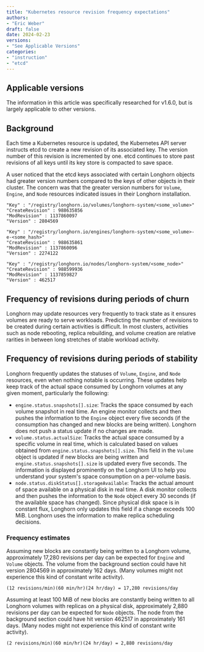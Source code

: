 ```yaml
---
title: "Kubernetes resource revision frequency expectations"
authors:
- "Eric Weber"
draft: false
date: 2024-02-23
versions:
- "See Applicable Versions"
categories:
- "instruction"
- "etcd"
---
```


## Applicable versions

The information in this article was specifically researched for v1.6.0, but is largely applicable to other versions.

## Background

Each time a Kubernetes resource is updated, the Kubernetes API server instructs etcd to create a new revision of its
associated key. The version number of this revision is incremented by one. etcd continues to store past revisions of all
keys until its key store is compacted to save space.

A user noticed that the etcd keys associated with certain Longhorn objects had greater version numbers compared to the
keys of other objects in their cluster. The concern was that the greater version numbers for `Volume`, `Engine`, and
`Node` resources indicated issues in their Longhorn installation.

```
"Key" : "/registry/longhorn.io/volumes/longhorn-system/<some_volume>"
"CreateRevision" : 988635856
"ModRevision" : 1137860097
"Version" : 2804569

"Key" : "/registry/longhorn.io/engines/longhorn-system/<some_volume>-e-<some_hash>"
"CreateRevision" : 988635861
"ModRevision" : 1137860096
"Version" : 2274122

"Key" : "/registry/longhorn.io/nodes/longhorn-system/<some_node>"
"CreateRevision" : 988599936
"ModRevision" : 1137859827
"Version" : 462517
```

## Frequency of revisions during periods of churn

Longhorn may update resources very frequently to track state as it ensures volumes are ready to serve workloads.
Predicting the number of revisions to be created during certain activities is difficult. In most clusters, activities
such as node rebooting, replica rebuilding, and volume creation are relative rarities in between long stretches of
stable workload activity.

## Frequency of revisions during periods of stability

Longhorn frequently updates the statuses of `Volume`, `Engine`, and `Node` resources, even when nothing notable is
occurring. These updates help keep track of the actual space consumed by Longhorn volumes at any given moment,
particularly the following:

- `engine.status.snapshots[].size`: Tracks the space consumed by each volume snapshot in real time. An engine monitor
  collects and then pushes the information to the `Engine` object every five seconds (if the consumption has changed and
  new blocks are being written). Longhorn does not push a status update if no changes are made.
- `volume.status.actualSize`: Tracks the actual space consumed by a specific volume in real time, which is calculated
  based on values obtained from `engine.status.snapshots[].size`. This field in the `Volume` object is updated if new
  blocks are being written and `engine.status.snapshots[].size` is updated every five seconds. The information is
  displayed prominently on the Longhorn UI to help you understand your system's space consumption on a per-volume basis.
- `node.status.diskStatus[].storageAvailable`: Tracks the actual amount of space available on a physical disk in real
  time. A disk monitor collects and then pushes the information to the `Node` object every 30 seconds (if the available
  space has changed). Since physical disk space is in constant flux, Longhorn only updates this field if a change
  exceeds 100 MiB. Longhorn uses the information to make replica scheduling decisions.

### Frequency estimates

Assuming new blocks are constantly being written to a Longhorn volume, approximately 17,280 revisions per day can be
expected for `Engine` and `Volume` objects. The volume from the background section could have hit version 2804569 in
approximately 162 days. (Many volumes might not experience this kind of constant write activity).

```
(12 revisions/min)(60 min/hr)(24 hr/day) = 17,280 revisions/day
```

Assuming at least 100 MiB of new blocks are constantly being written to all Longhorn volumes with replicas on a physical
disk, approximately 2,880 revisions per day can be expected for `Node` objects. The node from the background section
could have hit version 462517 in approximately 161 days. (Many nodes might not experience this kind of constant write
activity).

```
(2 revisions/min)(60 min/hr)(24 hr/day) = 2,880 revisions/day
```
